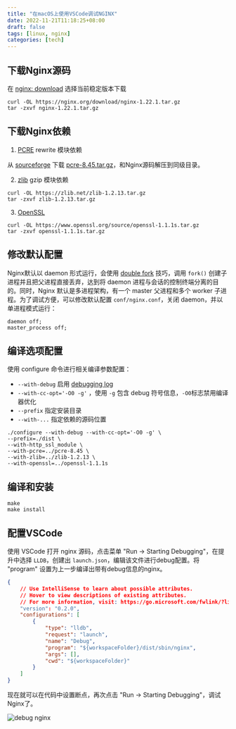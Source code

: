 ```yaml
---
title: "在macOS上使用VSCode调试NGINX"
date: 2022-11-21T11:18:25+08:00
draft: false
tags: [linux, nginx]
categories: [tech]
---
```

## 下载Nginx源码

在 [nginx: download](https://nginx.org/en/download.html) 选择当前稳定版本下载

```shell
curl -OL https://nginx.org/download/nginx-1.22.1.tar.gz
tar -zxvf nginx-1.22.1.tar.gz  
```

## 下载Nginx依赖

1. [PCRE]([http://www.pcre.org](https://links.jianshu.com/go?to=http%3A%2F%2Fwww.pcre.org) )  rewrite 模块依赖

从 [sourceforge](https://sourceforge.net/projects/pcre/files/pcre/8.45/pcre-8.45.tar.gz/download) 下载 [pcre-8.45.tar.gz](https://sourceforge.net/projects/pcre/files/pcre/8.45/pcre-8.45.tar.gz/download)，和Nginx源码解压到同级目录。

2. [zlib](http://zlib.net) gzip 模块依赖

```shell
curl -OL https://zlib.net/zlib-1.2.13.tar.gz
tar -zxvf zlib-1.2.13.tar.gz 
```

3. [OpenSSL](https://www.openssl.org)

```shell
curl -OL https://www.openssl.org/source/openssl-1.1.1s.tar.gz
tar -zxvf openssl-1.1.1s.tar.gz
```

## 修改默认配置

Nginx默认以 daemon 形式运行，会使用 [double fork](https://stackoverflow.com/questions/881388/what-is-the-reason-for-performing-a-double-fork-when-creating-a-daemon) 技巧，调用 `fork()` 创建子进程并且把父进程直接丢弃，达到将 daemon 进程与会话的控制终端分离的目的。同时，Nginx 默认是多进程架构，有一个 master 父进程和多个 worker 子进程。为了调试方便，可以修改默认配置 `conf/nginx.conf`，关闭 daemon，并以单进程模式运行：

```nginx
daemon off;
master_process off;
```

## 编译选项配置

使用 configure 命令进行相关编译参数配置：

* `--with-debug`  启用 [debugging log](https://nginx.org/en/docs/debugging_log.html)
* `--with-cc-opt='-O0 -g'` ，使用 `-g` 包含 debug 符号信息，`-O0`标志禁用编译器优化
* `--prefix` 指定安装目录
* `--with-...` 指定依赖的源码位置

```shell
./configure --with-debug --with-cc-opt='-O0 -g' \
--prefix=./dist \
--with-http_ssl_module \
--with-pcre=../pcre-8.45 \
--with-zlib=../zlib-1.2.13 \
--with-openssl=../openssl-1.1.1s
```

## 编译和安装

```shell
make
make install
```

## 配置VSCode

使用 VSCode 打开 nginx 源码，点击菜单 "Run -> Starting Debugging"，在提升中选择 `LLDB`，创建出 `launch.json`，编辑该文件进行debug配置。将 "program" 设置为上一步编译出带有debug信息的nginx。

```json
{
    // Use IntelliSense to learn about possible attributes.
    // Hover to view descriptions of existing attributes.
    // For more information, visit: https://go.microsoft.com/fwlink/?linkid=830387
    "version": "0.2.0",
    "configurations": [
        {
            "type": "lldb",
            "request": "launch",
            "name": "Debug",
            "program": "${workspaceFolder}/dist/sbin/nginx",
            "args": [],
            "cwd": "${workspaceFolder}"
        }
    ]
}
```

现在就可以在代码中设置断点，再次点击 "Run -> Starting Debugging"，调试Nginx了。

![debug nginx](https://cdn.mazhen.tech/images/202211211116679.png)
